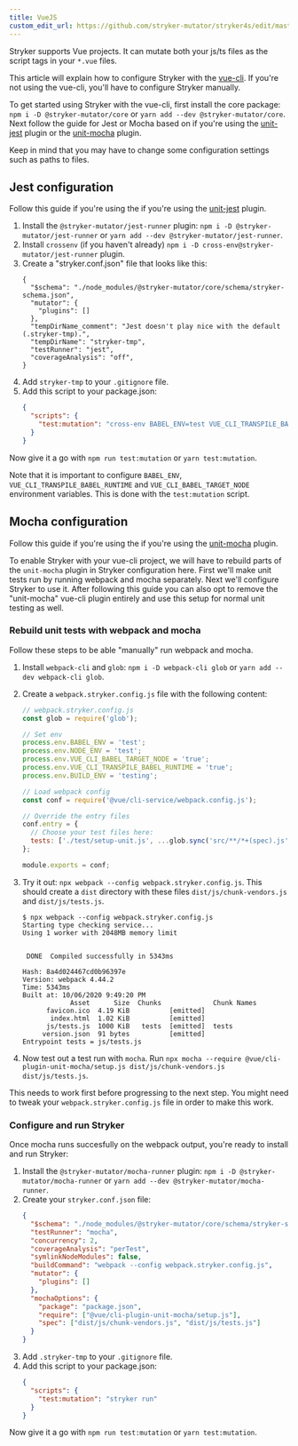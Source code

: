 ```yaml
---
title: VueJS
custom_edit_url: https://github.com/stryker-mutator/stryker4s/edit/master/docs/guides/vuejs.md
---
```


Stryker supports Vue projects. It can mutate both your js/ts files as the script tags in your `*.vue` files.

This article will explain how to configure Stryker with the [vue-cli](https://github.com/vuejs/vue-cli). If you're not using the vue-cli, you'll have to configure Stryker manually.

To get started using Stryker with the vue-cli, first install the core package: `npm i -D @stryker-mutator/core` or `yarn add --dev @stryker-mutator/core`. Next follow the guide for Jest or Mocha based on if you're using the [unit-jest](https://cli.vuejs.org/core-plugins/unit-jest.html) plugin or the [unit-mocha](https://cli.vuejs.org/core-plugins/unit-mocha.html) plugin.

Keep in mind that you may have to change some configuration settings such as paths to files.

## Jest configuration

Follow this guide if you're using the if you're using the [unit-jest](https://cli.vuejs.org/core-plugins/unit-jest.html) plugin.

1. Install the `@stryker-mutator/jest-runner` plugin: `npm i -D @stryker-mutator/jest-runner` or `yarn add --dev @stryker-mutator/jest-runner`.
1. Install `crossenv` (if you haven't already) `npm i -D cross-env@stryker-mutator/jest-runner` plugin.
1. Create a "stryker.conf.json" file that looks like this:
   ```
   {
     "$schema": "./node_modules/@stryker-mutator/core/schema/stryker-schema.json",
     "mutator": {
       "plugins": []
     },
     "tempDirName_comment": "Jest doesn't play nice with the default (.stryker-tmp).",
     "tempDirName": "stryker-tmp",
     "testRunner": "jest",
     "coverageAnalysis": "off",
   }
   ```
1. Add `stryker-tmp` to your `.gitignore` file.
1. Add this script to your package.json:
   ```json
   {
     "scripts": {
       "test:mutation": "cross-env BABEL_ENV=test VUE_CLI_TRANSPILE_BABEL_RUNTIME=true VUE_CLI_BABEL_TARGET_NODE=true VUE_CLI_BABEL_TRANSPILE_MODULES=true stryker run"
     }
   }
   ```

Now give it a go with `npm run test:mutation` or `yarn test:mutation`.

Note that it is important to configure `BABEL_ENV`, `VUE_CLI_TRANSPILE_BABEL_RUNTIME` and `VUE_CLI_BABEL_TARGET_NODE` environment variables. This is done with the `test:mutation` script.

## Mocha configuration

Follow this guide if you're using the if you're using the [unit-mocha](https://cli.vuejs.org/core-plugins/unit-mocha.html) plugin.

To enable Stryker with your vue-cli project, we will have to rebuild parts of the `unit-mocha` plugin in Stryker configuration here. First we'll make unit tests run by running webpack and mocha separately. Next we'll configure Stryker to use it. After following this guide you can also opt to remove the "unit-mocha" vue-cli plugin entirely and use this setup for normal unit testing as well.

### Rebuild unit tests with webpack and mocha

Follow these steps to be able "manually" run webpack and mocha.

1. Install `webpack-cli` and `glob`: `npm i -D webpack-cli glob` or `yarn add --dev webpack-cli glob`.
2. Create a `webpack.stryker.config.js` file with the following content:

   ```js
   // webpack.stryker.config.js
   const glob = require('glob');

   // Set env
   process.env.BABEL_ENV = 'test';
   process.env.NODE_ENV = 'test';
   process.env.VUE_CLI_BABEL_TARGET_NODE = 'true';
   process.env.VUE_CLI_TRANSPILE_BABEL_RUNTIME = 'true';
   process.env.BUILD_ENV = 'testing';

   // Load webpack config
   const conf = require('@vue/cli-service/webpack.config.js');

   // Override the entry files
   conf.entry = {
     // Choose your test files here:
     tests: ['./test/setup-unit.js', ...glob.sync('src/**/*+(spec).js').map((fileName) => `./${fileName}`)],
   };

   module.exports = conf;
   ```

3. Try it out: `npx webpack --config webpack.stryker.config.js`. This should create a `dist` directory with these files `dist/js/chunk-vendors.js` and `dist/js/tests.js`.

   ```
   $ npx webpack --config webpack.stryker.config.js
   Starting type checking service...
   Using 1 worker with 2048MB memory limit


    DONE  Compiled successfully in 5343ms

   Hash: 8a4d024467cd0b96397e
   Version: webpack 4.44.2
   Time: 5343ms
   Built at: 10/06/2020 9:49:20 PM
               Asset      Size  Chunks             Chunk Names
         favicon.ico  4.19 KiB          [emitted]
          index.html  1.02 KiB          [emitted]
         js/tests.js  1000 KiB   tests  [emitted]  tests
        version.json  91 bytes          [emitted]
   Entrypoint tests = js/tests.js
   ```

4. Now test out a test run with `mocha`. Run `npx mocha --require @vue/cli-plugin-unit-mocha/setup.js dist/js/chunk-vendors.js dist/js/tests.js`.

This needs to work first before progressing to the next step. You might need to tweak your `webpack.stryker.config.js` file in order to make this work.

### Configure and run Stryker

Once mocha runs succesfully on the webpack output, you're ready to install and run Stryker:

1. Install the `@stryker-mutator/mocha-runner` plugin: `npm i -D @stryker-mutator/mocha-runner` or `yarn add --dev @stryker-mutator/mocha-runner`.
2. Create your `stryker.conf.json` file:
   ```json
   {
     "$schema": "./node_modules/@stryker-mutator/core/schema/stryker-schema.json",
     "testRunner": "mocha",
     "concurrency": 2,
     "coverageAnalysis": "perTest",
     "symlinkNodeModules": false,
     "buildCommand": "webpack --config webpack.stryker.config.js",
     "mutator": {
       "plugins": []
     },
     "mochaOptions": {
       "package": "package.json",
       "require": ["@vue/cli-plugin-unit-mocha/setup.js"],
       "spec": ["dist/js/chunk-vendors.js", "dist/js/tests.js"]
     }
   }
   ```
3. Add `.stryker-tmp` to your `.gitignore` file.
4. Add this script to your package.json:
   ```json
   {
     "scripts": {
       "test:mutation": "stryker run"
     }
   }
   ```

Now give it a go with `npm run test:mutation` or `yarn test:mutation`.
